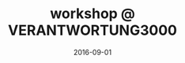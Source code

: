 ---
layout: post
title: "workshop @ VERANTWORTUNG3000"
location: Prädikow, Germany
description: workshop and performance of new pieces
date: 2016-09-01
categories: project
with: Beate Absalon, Bettina Mileta, Yulan Yu, Ole Jana, Roman Hagenbrock and Max Schweder
img: verantwortung2.JPG
---